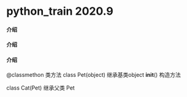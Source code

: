 # python_train 2020.9

#### 介绍

#### 介绍

#### 介绍
@classmethon  类方法
class Pet(object)  继承基类object
__init__() 构造方法

class Cat(Pet) 继承父类 Pet



